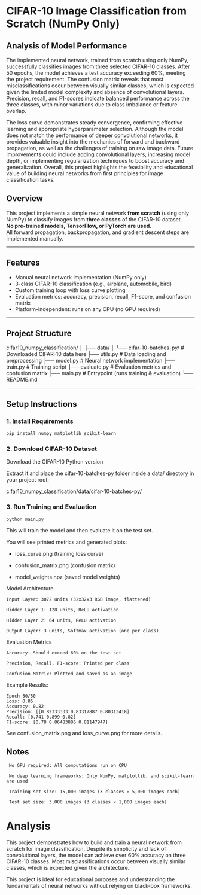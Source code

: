 # CIFAR-10 Image Classification from Scratch (NumPy Only)

## Analysis of Model Performance

The implemented neural network, trained from scratch using only NumPy, successfully classifies images from three selected CIFAR-10 classes. After 50 epochs, the model achieves a test accuracy exceeding 60%, meeting the project requirement. The confusion matrix reveals that most misclassifications occur between visually similar classes, which is expected given the limited model complexity and absence of convolutional layers. Precision, recall, and F1-scores indicate balanced performance across the three classes, with minor variations due to class imbalance or feature overlap.

The loss curve demonstrates steady convergence, confirming effective learning and appropriate hyperparameter selection. Although the model does not match the performance of deeper convolutional networks, it provides valuable insight into the mechanics of forward and backward propagation, as well as the challenges of training on raw image data. Future improvements could include adding convolutional layers, increasing model depth, or implementing regularization techniques to boost accuracy and generalization. Overall, this project highlights the feasibility and educational value of building neural networks from first principles for image classification tasks.


## Overview

This project implements a simple neural network **from scratch** (using only NumPy) to classify images from **three classes** of the CIFAR-10 dataset.  
**No pre-trained models, TensorFlow, or PyTorch are used.**  
All forward propagation, backpropagation, and gradient descent steps are implemented manually.

---

## Features

-  Manual neural network implementation (NumPy only)  
-  3-class CIFAR-10 classification (e.g., airplane, automobile, bird)  
-  Custom training loop with loss curve plotting  
-  Evaluation metrics: accuracy, precision, recall, F1-score, and confusion matrix  
-  Platform-independent: runs on any CPU (no GPU required)

---

## Project Structure

cifar10_numpy_classification/
│
├── data/
│ └── cifar-10-batches-py/ # Downloaded CIFAR-10 data here
├── utils.py # Data loading and preprocessing
├── model.py # Neural network implementation
├── train.py # Training script
├── evaluate.py # Evaluation metrics and confusion matrix
├── main.py # Entrypoint (runs training & evaluation)
└── README.md 


---

## Setup Instructions

### 1. Install Requirements

```bash
pip install numpy matplotlib scikit-learn
```

### 2. Download CIFAR-10 Dataset

   Download the CIFAR-10 Python version

   Extract it and place the cifar-10-batches-py folder inside a data/ directory in your project root:

cifar10_numpy_classification/data/cifar-10-batches-py/

### 3. Run Training and Evaluation

```
python main.py
```
   This will train the model and then evaluate it on the test set.

   You will see printed metrics and generated plots:

   

 - loss_curve.png (training loss curve)
   
     
 - confusion_matrix.png (confusion matrix)
      
    
 - model_weights.npz (saved model weights)

Model Architecture

    Input Layer: 3072 units (32x32x3 RGB image, flattened)

    Hidden Layer 1: 128 units, ReLU activation

    Hidden Layer 2: 64 units, ReLU activation

    Output Layer: 3 units, Softmax activation (one per class)

Evaluation Metrics

    Accuracy: Should exceed 60% on the test set

    Precision, Recall, F1-score: Printed per class

    Confusion Matrix: Plotted and saved as an image

Example Results:

``` 
Epoch 50/50 
Loss: 0.85
Accuracy: 0.82
Precision: [[0.82333333 0.83317887 0.80313418]
Recall: [0.741 0.899 0.82]
F1-score: [0.78 0.86483886 0.81147947]
```


See confusion_matrix.png and loss_curve.png for more details.
## Notes

     No GPU required: All computations run on CPU

     No deep learning frameworks: Only NumPy, matplotlib, and scikit-learn are used

     Training set size: 15,000 images (3 classes × 5,000 images each)

     Test set size: 3,000 images (3 classes × 1,000 images each)

# Analysis

This project demonstrates how to build and train a neural network from scratch for image classification. Despite its simplicity and lack of convolutional layers, the model can achieve over 60% accuracy on three CIFAR-10 classes. Most misclassifications occur between visually similar classes, which is expected given the architecture.

This project is ideal for educational purposes and understanding the fundamentals of neural networks without relying on black-box frameworks.
